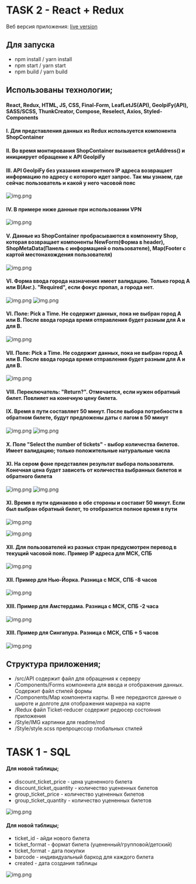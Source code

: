 # TASK 2 - React + Redux

Веб версия приложения: [live version](https://react-redux-ticket-shop-git-master-saint-fons.vercel.app/)


## Для запуска
* npm install / yarn install
* npm start / yarn start
* npm build / yarn build
## Использованы технологии; 
#### React, Redux, HTML, JS, CSS, Final-Form, LeafLetJS(API), GeoIpiFy(API), SASS/SCSS, ThunkCreator, Compose, Reselect, Axios, Styled-Components

#### I. Для представления данных из Redux используется компонента ShopContainer
#### II. Во время монтирования ShopContainer вызывается getAddress() и инициирует обращение к API GeoIpiFy
#### III. API GeoIpiFy без указания конкретного IP адреса возвращает информацию по адресу с которого идет запрос. Так мы узнаем, где сейчас пользователь и какой у него часовой пояс 

![img.png](src/Style/IMG/geoipify.png)

#### IV. В примере ниже данные при использовании VPN

![img.png](src/Style/IMG/redux_state.png)


#### V. Данные из ShopContainer пробрасываются в компоненту Shop, которая возвращает компоненты NewForm(Форма в header), ShopMetaData(Панель с информацией о пользователе), Map(Footer с картой местонахождения пользователя)

![img.png](src/Style/IMG/mane_page.png)


#### VI. Форма ввода города назначения имеет валидацию. Только город A или B(Анг.). "Required", если фокус пропал, а города нет.

![img.png](src/Style/IMG/Required.png)
![img.png](src/Style/IMG/pick_city.png)


#### VI. Поле: Pick a Time. Не содержит данных, пока не выбран город A или B. После ввода города время отправления будет разным для A и для B.


![img.png](src/Style/IMG/cityAPicked.png)

#### VII. Поле: Pick a Time. Не содержит данных, пока не выбран город A или B. После ввода города время отправления будет разным для A и для B.

![img.png](src/Style/IMG/cityBPicked.png)

#### VIII. Переключатель: "Return?". Отмечается, если нужен обратный билет. Повлияет на конечную цену билета.
#### IX. Время в пути составляет 50 минут. После выбора потребности в обратном билете, будут предложены даты с лагом в 50 минут

![img.png](src/Style/IMG/wayBackPicked.png)
![img.png](src/Style/IMG/wayBackPicked1.png)

#### X. Поле "Select the number of tickets" - выбор количества билетов. Имеет валидацию; только положительные натуральные числа
#### XI. На сером фоне представлен результат выбора пользователя. Конечная цена будет зависеть от количества выбранных билетов и обратного билета

![img.png](src/Style/IMG/price1.png)
![img.png](src/Style/IMG/price0.png)
#### XI. Время в пути одинаково в обе стороны и составит 50 минут. Если был выбран обратный билет, то отобразится полное время в пути
![img.png](src/Style/IMG/priceWithWayBack.png)

![img.png](src/Style/IMG/wayBackPicked3.png)

#### XII. Для пользователей из разных стран предусмотрен перевод в текущий часовой пояс. Пример IP адреса для МСК, СПБ

![img.png](src/Style/IMG/timezone1.png)

#### XII. Пример для Нью-Йорка. Разница с МСК, СПБ -8 часов

![img.png](src/Style/IMG/timezone2.png)

#### XIII. Пример для Амстердама. Разница с МСК, СПБ -2 часа

![img.png](src/Style/IMG/timezone3.png)

#### XIII. Пример для Сингапура. Разница с МСК, СПБ + 5 часов

![img.png](src/Style/IMG/timezone4.png)


## Структура приложения;
* /src/API содержит файл для обращения к серверу
* /Components/Forms компонента для ввода и отображения данных. Содержит файл стилей формы
* /Components/Map компонента карты. В нее передаются данные о широте и долготе для отображения маркера на карте
* /Redux файл Ticket-reducer содержит редюсер состояния приложения
* /Style/IMG картинки для readme/md
* /Style/style.scss препроцессор глобальных стилей

# TASK 1 - SQL

#### Для новой таблицы;

* discount_ticket_price - цена уцененного билета
* discount_ticket_quantity - количество уцененных билетов
* group_ticket_price - количество уцененных билетов
* group_ticket_quantity - количество уцененных билетов

![img.png](src/Style/IMG/table1.png)

#### Для новой таблицы;

* ticket_id - айди нового билета
* ticket_format - формат билета (уцененный/групповой/детский)
* ticket_format - дата покупки
* barcode - индивидуальный баркод для каждого билета
* created - дата создания таблицы

![img.png](src/Style/IMG/table.png)

























